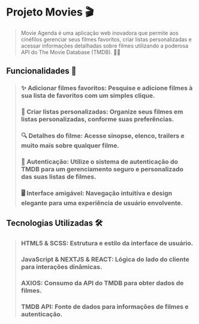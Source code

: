 # Projeto Movies 🎬 
> Movie Agenda é uma aplicação web inovadora que permite aos cinéfilos gerenciar seus filmes favoritos, criar listas personalizadas e acessar informações detalhadas sobre filmes utilizando a poderosa API do The Movie Database (TMDB). 🎥🍿

## Funcionalidades 🚀

> ### ✨ Adicionar filmes favoritos: Pesquise e adicione filmes à sua lista de favoritos com um simples clique.
> ### 📝 Criar listas personalizadas: Organize seus filmes em listas personalizadas, conforme suas preferências.
> ### 🔍 Detalhes do filme: Acesse sinopse, elenco, trailers e muito mais sobre qualquer filme.
> ### 🔐 Autenticação: Utilize o sistema de autenticação do TMDB para um gerenciamento seguro e personalizado das suas listas de filmes.
> ### 🖥️ Interface amigável: Navegação intuitiva e design elegante para uma experiência de usuário envolvente.

## Tecnologias Utilizadas 🛠️
> ### HTML5 & SCSS: Estrutura e estilo da interface de usuário.
> ### JavaScript & NEXTJS & REACT: Lógica do lado do cliente para interações dinâmicas.
> ### AXIOS: Consumo da API do TMDB para obter dados de filmes.
> ### TMDB API: Fonte de dados para informações de filmes e autenticação.
